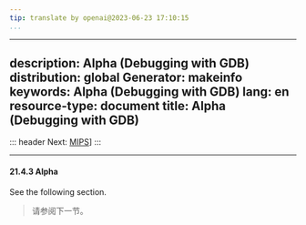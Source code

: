 ```yaml
---
tip: translate by openai@2023-06-23 17:10:15
...
```

---
description: Alpha (Debugging with GDB)
distribution: global
Generator: makeinfo
keywords: Alpha (Debugging with GDB)
lang: en
resource-type: document
title: Alpha (Debugging with GDB)
---
::: header
Next: [MIPS](MIPS.html#MIPS)]
:::

---

#### 21.4.3 Alpha


See the following section.

> 请参阅下一节。
